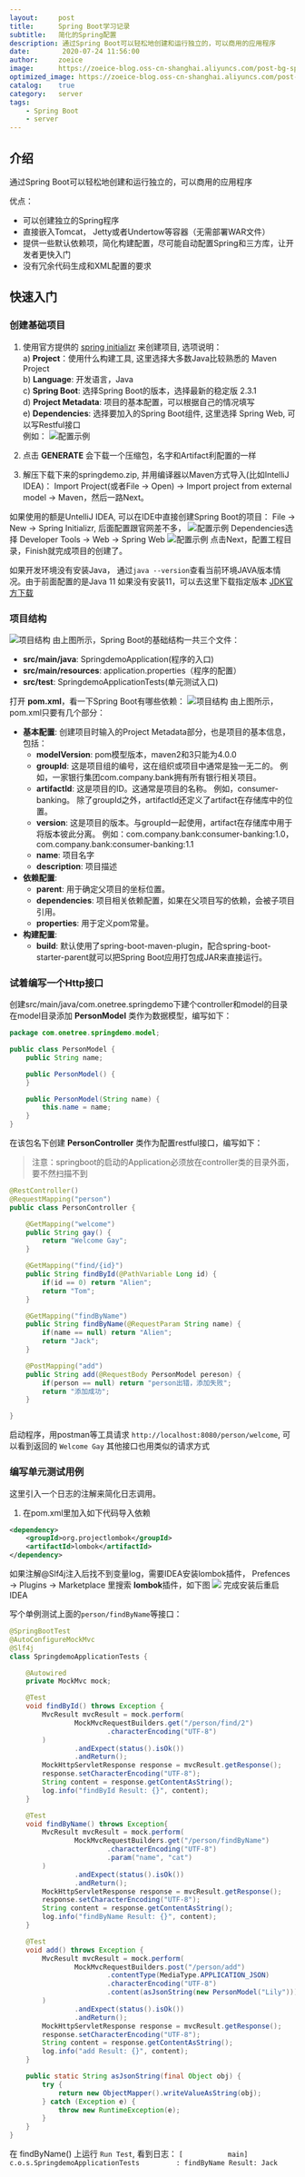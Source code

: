 ```yaml
---
layout:     post
title:      Spring Boot学习记录
subtitle:   简化的Spring配置
description: 通过Spring Boot可以轻松地创建和运行独立的，可以商用的应用程序
date:        2020-07-24 11:56:00
author:     zoeice
image:      https://zoeice-blog.oss-cn-shanghai.aliyuncs.com/post-bg-spring.jpg
optimized_image: https://zoeice-blog.oss-cn-shanghai.aliyuncs.com/post-bg-spring.jpg?x-oss-process=image/resize,w_380
catalog:    true
category:   server
tags:
    - Spring Boot
    - server
---
```


## 介绍
通过Spring Boot可以轻松地创建和运行独立的，可以商用的应用程序

优点：
- 可以创建独立的Spring程序
- 直接嵌入Tomcat， Jetty或者Undertow等容器（无需部署WAR文件）
- 提供一些默认依赖项，简化构建配置，尽可能自动配置Spring和三方库，让开发者更快入门
- 没有冗余代码生成和XML配置的要求

## 快速入门
### 创建基础项目
1. 使用官方提供的 [spring initializr](https://start.spring.io/) 来创建项目, 选项说明：<br>
a) **Project**：使用什么构建工具, 这里选择大多数Java比较熟悉的 Maven Project<br>
b) **Language**: 开发语言，Java<br>
c) **Spring Boot**: 选择Spring Boot的版本，选择最新的稳定版 2.3.1<br>
d) **Project Metadata**: 项目的基本配置，可以根据自己的情况填写<br>
e) **Dependencies**: 选择要加入的Spring Boot组件, 这里选择 Spring Web, 可以写Restful接口<br>
例如：
![配置示例](https://zoeice-blog.oss-cn-shanghai.aliyuncs.com/content/post-spring-initializr.jpg)

2. 点击 **GENERATE** 会下载一个压缩包，名字和Artifact利配置的一样
3. 解压下载下来的springdemo.zip, 并用编译器以Maven方式导入(比如IntelliJ IDEA)：
Import Project(或者File -> Open) -> Import project from external model -> Maven，然后一路Next。

如果使用的额是UntelliJ IDEA, 可以在IDE中直接创建Spring Boot的项目：
File -> New -> Spring Initializr, 后面配置跟官网差不多，
![配置示例](https://zoeice-blog.oss-cn-shanghai.aliyuncs.com/content/post-spring-initializr-idea.jpg) 
Dependencies选择 Developer Tools -> Web -> Spring Web
![配置示例](https://zoeice-blog.oss-cn-shanghai.aliyuncs.com/content/post-spring-initializr-idea2.jpg)
点击Next，配置工程目录，Finish就完成项目的创建了。

如果开发环境没有安装Java， 
通过`java --version`查看当前环境JAVA版本情况。由于前面配置的是Java 11
如果没有安装11，可以去这里下载指定版本 [JDK官方下载](https://www.oracle.com/java/technologies/javase-downloads.html) 

### 项目结构
![项目结构](https://zoeice-blog.oss-cn-shanghai.aliyuncs.com/content/post-spring-project-catalog.jpg)
由上图所示，Spring Boot的基础结构一共三个文件：
- **src/main/java**: SpringdemoApplication(程序的入口)
- **src/main/resources**: application.properties（程序的配置）
- **src/test**: SpringdemoApplicationTests(单元测试入口)

打开 **pom.xml**，看一下Spring Boot有哪些依赖：
![项目结构](https://zoeice-blog.oss-cn-shanghai.aliyuncs.com/content/post-spring-project-pom.jpg)
由上图所示，pom.xml只要有几个部分：
- **基本配置**: 创建项目时输入的Project Metadata部分，也是项目的基本信息，包括：
    - **modelVersion**: pom模型版本，maven2和3只能为4.0.0
    - **groupId**: 这是项目组的编号，这在组织或项目中通常是独一无二的。 例如，一家银行集团com.company.bank拥有所有银行相关项目。
    - **artifactId**: 这是项目的ID。这通常是项目的名称。 例如，consumer-banking。 除了groupId之外，artifactId还定义了artifact在存储库中的位置。
    - **version**: 这是项目的版本。与groupId一起使用，artifact在存储库中用于将版本彼此分离。 例如：com.company.bank:consumer-banking:1.0，com.company.bank:consumer-banking:1.1
    - **name**: 项目名字
    - **description**: 项目描述
- **依赖配置**: 
    - **parent**: 用于确定父项目的坐标位置。
    - **dependencies**: 项目相关依赖配置，如果在父项目写的依赖，会被子项目引用。
    - **properties**: 用于定义pom常量。
- **构建配置**: 
    - **build**: 默认使用了spring-boot-maven-plugin，配合spring-boot-starter-parent就可以把Spring Boot应用打包成JAR来直接运行。

### 试着编写一个Http接口
创建src/main/java/com.onetree.springdemo下建个controller和model的目录 
在model目录添加 **PersonModel** 类作为数据模型，编写如下：
```java
package com.onetree.springdemo.model;

public class PersonModel {
    public String name;

    public PersonModel() {
    }

    public PersonModel(String name) {
        this.name = name;
    }
}
```

在该包名下创建 **PersonController** 类作为配置restful接口，编写如下：
>注意：springboot的启动的Application必须放在controller类的目录外面，要不然扫描不到

```java
@RestController()
@RequestMapping("person")
public class PersonController {

    @GetMapping("welcome")
    public String gay() {
        return "Welcome Gay";
    }

    @GetMapping("find/{id}")
    public String findById(@PathVariable Long id) {
        if(id == 0) return "Alien";
        return "Tom";
    }

    @GetMapping("findByName")
    public String findByName(@RequestParam String name) {
        if(name == null) return "Alien";
        return "Jack";
    }

    @PostMapping("add")
    public String add(@RequestBody PersonModel pereson) {
        if(person == null) return "person出错，添加失败";
        return "添加成功";
    }

}

```
启动程序，用postman等工具请求 `http://localhost:8080/person/welcome`, 可以看到返回的 `Welcome Gay`
其他接口也用类似的请求方式

### 编写单元测试用例
这里引入一个日志的注解来简化日志调用。
1. 在pom.xml里加入如下代码导入依赖

```xml
<dependency>
    <groupId>org.projectlombok</groupId>
    <artifactId>lombok</artifactId>
</dependency>
```

如果注解@Slf4j注入后找不到变量log，需要IDEA安装lombok插件，
Prefences -> Plugins -> Marketplace 里搜索 **lombok**插件，如下图
![](https://zoeice-blog.oss-cn-shanghai.aliyuncs.com/content/post-spring-Slf4j.jpg)
完成安装后重启IDEA

写个单例测试上面的`person/findByName`等接口：
```java
@SpringBootTest
@AutoConfigureMockMvc
@Slf4j
class SpringdemoApplicationTests {

	@Autowired
	private MockMvc mock;

	@Test
	void findById() throws Exception {
		MvcResult mvcResult = mock.perform(
				MockMvcRequestBuilders.get("/person/find/2")
						.characterEncoding("UTF-8")
		)
				.andExpect(status().isOk())
				.andReturn();
		MockHttpServletResponse response = mvcResult.getResponse();
		response.setCharacterEncoding("UTF-8");
		String content = response.getContentAsString();
		log.info("findById Result: {}", content);
	}

	@Test
	void findByName() throws Exception{
		MvcResult mvcResult = mock.perform(
				MockMvcRequestBuilders.get("/person/findByName")
						.characterEncoding("UTF-8")
						.param("name", "cat")
		)
				.andExpect(status().isOk())
				.andReturn();
		MockHttpServletResponse response = mvcResult.getResponse();
		response.setCharacterEncoding("UTF-8");
		String content = response.getContentAsString();
		log.info("findByName Result: {}", content);
	}

	@Test
	void add() throws Exception {
		MvcResult mvcResult = mock.perform(
				MockMvcRequestBuilders.post("/person/add")
						.contentType(MediaType.APPLICATION_JSON)
						.characterEncoding("UTF-8")
						.content(asJsonString(new PersonModel("Lily")))
		)
				.andExpect(status().isOk())
				.andReturn();
		MockHttpServletResponse response = mvcResult.getResponse();
		response.setCharacterEncoding("UTF-8");
		String content = response.getContentAsString();
		log.info("add Result: {}", content);
	}

	public static String asJsonString(final Object obj) {
		try {
			return new ObjectMapper().writeValueAsString(obj);
		} catch (Exception e) {
			throw new RuntimeException(e);
		}
	}
}
```

在 findByName() 上运行 `Run Test`, 看到日志：
`[           main] c.o.s.SpringdemoApplicationTests         : findByName Result: Jack`
